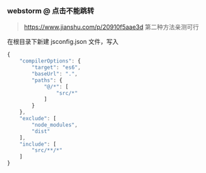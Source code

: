 ### webstorm @ 点击不能跳转
> https://www.jianshu.com/p/20910f5aae3d   第二种方法亲测可行

在根目录下新建  jsconfig.json  文件，写入
```javascript
{
    "compilerOptions": {
        "target": "es6",
        "baseUrl": ".",
        "paths": {
            "@/*": [
                "src/*"
            ]
        }
    },
    "exclude": [
        "node_modules",
        "dist"
    ],
    "include": [
        "src/**/*"
    ]
}
```